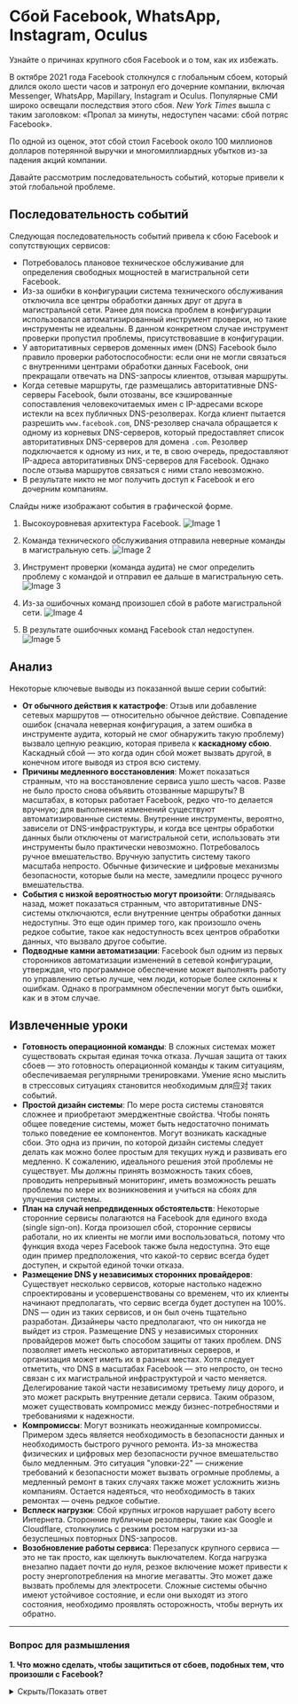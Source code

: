 
# **Сбой Facebook, WhatsApp, Instagram, Oculus**

Узнайте о причинах крупного сбоя Facebook и о том, как их избежать.

В октябре 2021 года Facebook столкнулся с глобальным сбоем, который длился около шести часов и затронул его дочерние компании, включая Messenger, WhatsApp, Mapillary, Instagram и Oculus. Популярные СМИ широко освещали последствия этого сбоя. *New York Times* вышла с таким заголовком: «Пропал за минуты, недоступен часами: сбой потряс Facebook».

По одной из оценок, этот сбой стоил Facebook около 100 миллионов долларов потерянной выручки и многомиллиардных убытков из-за падения акций компании.

Давайте рассмотрим последовательность событий, которые привели к этой глобальной проблеме.

## **Последовательность событий**

Следующая последовательность событий привела к сбою Facebook и сопутствующих сервисов:

*   Потребовалось плановое техническое обслуживание для определения свободных мощностей в магистральной сети Facebook.
*   Из-за ошибки в конфигурации система технического обслуживания отключила все центры обработки данных друг от друга в магистральной сети. Ранее для поиска проблем в конфигурации использовался автоматизированный инструмент проверки, но такие инструменты не идеальны. В данном конкретном случае инструмент проверки пропустил проблемы, присутствовавшие в конфигурации.
*   У авторитативных серверов доменных имен (DNS) Facebook было правило проверки работоспособности: если они не могли связаться с внутренними центрами обработки данных Facebook, они прекращали отвечать на DNS-запросы клиентов, отзывая маршруты.
*   Когда сетевые маршруты, где размещались авторитативные DNS-серверы Facebook, были отозваны, все кэшированные сопоставления человекочитаемых имен с IP-адресами вскоре истекли на всех публичных DNS-резолверах. Когда клиент пытается разрешить `www.facebook.com`, DNS-резолвер сначала обращается к одному из корневых DNS-серверов, который предоставляет список авторитативных DNS-серверов для домена `.com`. Резолвер подключается к одному из них, и те, в свою очередь, предоставляют IP-адреса авторитативных DNS-серверов для Facebook. Однако после отзыва маршрутов связаться с ними стало невозможно.
*   В результате никто не мог получить доступ к Facebook и его дочерним компаниям.

Слайды ниже изображают события в графической форме.


1.  Высокоуровневая архитектура Facebook.
    ![Image 1](img/image_0f64ed7f-1561-44c1-97be-42bb8dcc2353.svg)

2.  Команда технического обслуживания отправила неверные команды в магистральную сеть.
    ![Image 2](img/image_7229782b-d181-4b50-8ccf-a89aa922d7f0.svg)

3.  Инструмент проверки (команда аудита) не смог определить проблему с командой и отправил ее дальше в магистральную сеть.
    ![Image 3](img/image_08dd8369-b84d-4ecf-87b7-631474eec9b4.svg)

4.  Из-за ошибочных команд произошел сбой в работе магистральной сети.
    ![Image 4](img/image_1e3d6160-f6c3-4d96-a688-d76fa3cac26f.svg)

5.  В результате ошибочных команд Facebook стал недоступен.
    ![Image 5](img/image_c4aed68d-4d24-4be4-bbc0-3aadb64a5cd2.svg)


## **Анализ**

Некоторые ключевые выводы из показанной выше серии событий:

*   **От обычного действия к катастрофе**: Отзыв или добавление сетевых маршрутов — относительно обычное действие. Совпадение ошибок (сначала неверная конфигурация, а затем ошибка в инструменте аудита, который не смог обнаружить такую проблему) вызвало цепную реакцию, которая привела к **каскадному сбою**. Каскадный сбой — это когда один сбой может вызвать другой, в конечном итоге выводя из строя всю систему.
*   **Причины медленного восстановления**: Может показаться странным, что на восстановление сервиса ушло шесть часов. Разве не было просто снова объявить отозванные маршруты? В масштабах, в которых работает Facebook, редко что-то делается вручную; для выполнения изменений существуют автоматизированные системы. Внутренние инструменты, вероятно, зависели от DNS-инфраструктуры, и когда все центры обработки данных были отключены от магистральной сети, использовать эти инструменты было практически невозможно. Потребовалось ручное вмешательство. Вручную запустить систему такого масштаба непросто. Обычные физические и цифровые механизмы безопасности, которые были на месте, замедлили процесс ручного вмешательства.
*   **События с низкой вероятностью могут произойти**: Оглядываясь назад, может показаться странным, что авторитативные DNS-системы отключаются, если внутренние центры обработки данных недоступны. Это еще один пример того, как произошло очень редкое событие, такое как недоступность всех центров обработки данных, что вызвало другое событие.
*   **Подводные камни автоматизации**: Facebook был одним из первых сторонников автоматизации изменений в сетевой конфигурации, утверждая, что программное обеспечение может выполнять работу по управлению сетью лучше, чем люди, которые более склонны к ошибкам. Однако в программном обеспечении могут быть ошибки, как и в этом случае.

## **Извлеченные уроки**

*   **Готовность операционной команды**: В сложных системах может существовать скрытая единая точка отказа. Лучшая защита от таких сбоев — это готовность операционной команды к таким ситуациям, обеспечиваемая регулярными тренировками. Умение ясно мыслить в стрессовых ситуациях становится необходимым для应对 таких событий.
*   **Простой дизайн системы**: По мере роста системы становятся сложнее и приобретают эмерджентные свойства. Чтобы понять общее поведение системы, может быть недостаточно понимать только поведение ее компонентов. Могут возникать каскадные сбои. Это одна из причин, по которой дизайн системы следует делать как можно более простым для текущих нужд и развивать его медленно. К сожалению, идеального решения этой проблемы не существует. Мы должны принять возможность таких сбоев, проводить непрерывный мониторинг, иметь возможность решать проблемы по мере их возникновения и учиться на сбоях для улучшения системы.
*   **План на случай непредвиденных обстоятельств**: Некоторые сторонние сервисы полагаются на Facebook для единого входа (single sign-on). Когда произошел сбой, сторонние сервисы работали, но их клиенты не могли ими воспользоваться, потому что функция входа через Facebook также была недоступна. Это еще один пример предположения, что какой-то сервис всегда будет доступен, и скрытой единой точки отказа.
*   **Размещение DNS у независимых сторонних провайдеров**: Существует несколько сервисов, которые настолько надежно спроектированы и усовершенствованы со временем, что их клиенты начинают предполагать, что сервис всегда будет доступен на 100%. DNS — один из таких сервисов, и он был очень тщательно разработан. Дизайнеры часто предполагают, что он никогда не выйдет из строя. Размещение DNS у независимых сторонних провайдеров может быть способом защиты от таких проблем. DNS позволяет иметь несколько авторитативных серверов, и организация может иметь их в разных местах. Хотя следует отметить, что DNS в масштабах Facebook — это непросто, он тесно связан с их магистральной инфраструктурой и часто меняется. Делегирование такой части независимому третьему лицу дорого, и это может раскрыть внутренние детали сервиса. Таким образом, может существовать компромисс между бизнес-потребностями и требованиями к надежности.
*   **Компромиссы**: Могут возникать неожиданные компромиссы. Примером здесь является необходимость в безопасности данных и необходимость быстрого ручного ремонта. Из-за множества физических и цифровых мер безопасности ручное вмешательство было медленным. Это ситуация "уловки-22" — снижение требований к безопасности может вызвать огромные проблемы, а медленный ремонт в таких случаях также может усложнить жизнь компаниям. Остается надеяться, что необходимость в таких ремонтах — очень редкое событие.
*   **Всплеск нагрузки**: Сбой крупных игроков нарушает работу всего Интернета. Сторонние публичные резолверы, такие как Google и Cloudflare, столкнулись с резким ростом нагрузки из-за безуспешных повторных DNS-запросов.
*   **Возобновление работы сервиса**: Перезапуск крупного сервиса — это не так просто, как щелкнуть выключателем. Когда нагрузка внезапно падает почти до нуля, резкое включение может привести к росту энергопотребления на многие мегаватты. Это может даже вызвать проблемы для электросети. Сложные системы обычно имеют устойчивое состояние, и если они выходят из этого состояния, необходимо проявлять осторожность, чтобы вернуть их обратно.

---
### **Вопрос для размышления**

**1. Что можно сделать, чтобы защититься от сбоев, подобных тем, что произошли с Facebook?**

<details>
  <summary>Скрыть/Показать ответ</summary>

  <br>

Некоторые возможные решения могут выглядеть следующим образом:

*   **Верификация сети** в последнее время набирает обороты и показала свою перспективность в раннем выявлении ошибок. Такие инструменты используют абстрактную модель инфраструктуры.
*   Может быть более одного уровня аудита. Второй уровень может использовать симулятор, чтобы убедиться, что после изменений конфигурации критически важные сетевые инфраструктуры остаются доступными с нескольких глобальных точек обзора.
*   Следует приложить все усилия, чтобы уменьшить масштаб изменения конфигурации, чтобы избежать каскадных эффектов.
*   Критически важная инфраструктура может быть запрограммирована таким образом, что в случае возникновения проблем она могла бы вернуться к последнему известному рабочему состоянию. Это легче сказать, чем сделать, из-за огромного количества компонентов.

</details>
